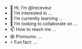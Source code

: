- 👋 Hi, I’m @lreceveur
- 👀 I’m interested in ...
- 🌱 I’m currently learning ...
- 💞️ I’m looking to collaborate on ...
- 📫 How to reach me ...
- 😄 Pronouns: ...
- ⚡ Fun fact: ...

<!---
lreceveur/lreceveur is a ✨ special ✨ repository because its `README.md` (this file) appears on your GitHub profile.
You can click the Preview link to take a look at your changes.
--->
